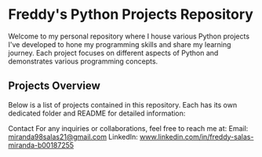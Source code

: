 # Freddy's Python Projects Repository

Welcome to my personal repository where I house various Python projects I've developed to hone my programming skills and share my learning journey. Each project focuses on different aspects of Python and demonstrates various programming concepts.

## Projects Overview

Below is a list of projects contained in this repository. Each has its own dedicated folder and README for detailed information:

Contact
For any inquiries or collaborations, feel free to reach me at:
Email: miranda98salas21@gmail.com
LinkedIn: www.linkedin.com/in/freddy-salas-miranda-b00187255
